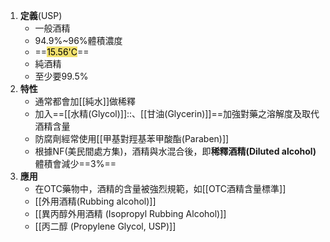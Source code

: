 1. **定義**(USP)
	- 一般酒精
	- 94.9%~96%體積濃度
	- ==<mark style="background: #EED841C2;">15.56'C</mark>==
	- 純酒精
	- 至少要99.5%
2. **特性**
	-  通常都會加[[純水]]做稀釋
	- 加入==[[水精(Glycol)]]::、[[甘油(Glycerin)]]==加強對藥之溶解度及取代酒精含量
	- 防腐劑經常使用[[甲基對羥基苯甲酸酯(Paraben)]]
	- 根據NF(美民間處方集)，酒精與水混合後，即**稀釋酒精(Diluted alcohol)** 體積會減少==3%==
3. **應用**
	- 在OTC藥物中，酒精的含量被強烈規範，如[[OTC酒精含量標準]]
	- [[外用酒精(Rubbing alcohol)]]
	- [[異丙醇外用酒精 (Isopropyl Rubbing Alcohol)]]
	- [[丙二醇 (Propylene Glycol, USP)]]
<!--SR:!2024-10-15,1,228!2024-10-17,1,210!2024-10-15,1,228--> 

